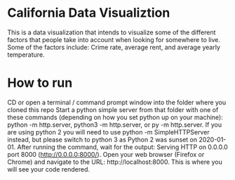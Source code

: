 # California Data Visualiztion
This is a data visualization that intends to visualize some of the different factors that people take into account when looking for somewhere to live. Some of the factors include: Crime rate, average rent, and average yearly temperature. 
# How to run 

CD or open a terminal / command prompt window into the folder where you cloned this repo
Start a python simple server from that folder with one of these commands (depending on how you set python up on your machine): python -m http.server, python3 -m http.server, or py -m http.server.
If you are using python 2 you will need to use python -m SimpleHTTPServer instead, but please switch to python 3 as Python 2 was sunset on 2020-01-01.
After running the command, wait for the output: Serving HTTP on 0.0.0.0 port 8000 (http://0.0.0.0:8000/).
Open your web browser (Firefox or Chrome) and navigate to the URL: http://localhost:8000. This is where you will see your code rendered.
